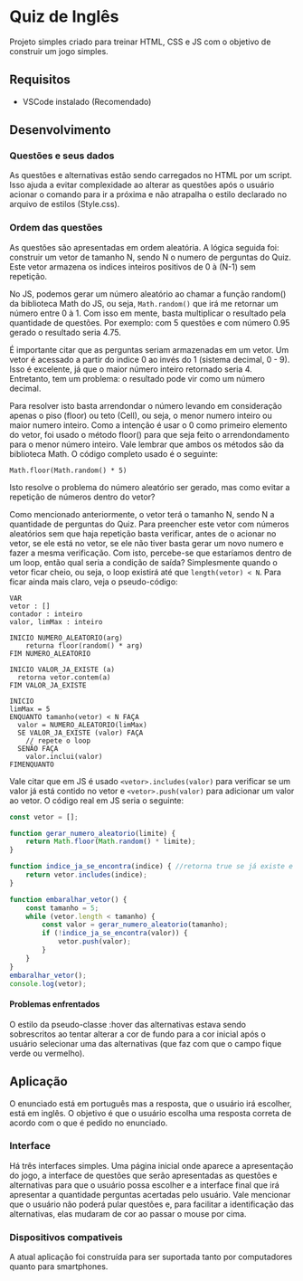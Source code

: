 # Quiz de Inglês

Projeto simples criado para treinar HTML, CSS e JS com o objetivo de construir um jogo simples.

## Requisitos
* VSCode instalado (Recomendado)

## Desenvolvimento

### Questões e seus dados

As questões e alternativas estão sendo carregados no HTML por um script. Isso ajuda a evitar complexidade ao alterar as questões após o usuário acionar o comando para ir a próxima e não atrapalha o estilo declarado no arquivo de estilos (Style.css).

### Ordem das questões

As questões são apresentadas em ordem aleatória. A lógica seguida foi: construir um vetor de tamanho N, sendo N o numero de perguntas do Quiz. Este vetor armazena os indices inteiros positivos de 0 à (N-1) sem repetição.

No JS, podemos gerar um número aleatório ao chamar a função random() da biblioteca Math do JS, ou seja, `Math.random()` que irá me retornar um número entre 0 à 1. Com isso em mente, basta multiplicar o resultado pela quantidade de questões. Por exemplo: com 5 questões e com número 0.95 gerado o resultado seria 4.75.

É importante citar que as perguntas seriam armazenadas em um vetor. Um vetor é acessado a partir do indice 0 ao invés do 1 (sistema decimal, 0 - 9). Isso é excelente, já que o maior número inteiro retornado seria 4. Entretanto, tem um problema: o resultado pode vir como um número decimal.

Para resolver isto basta arrendondar o número levando em consideração apenas o piso (floor) ou teto (Cell), ou seja, o menor numero inteiro ou maior numero inteiro. Como a intenção é usar o 0 como primeiro elemento do vetor, foi usado o método floor() para que seja feito o arrendondamento para o menor número inteiro. Vale lembrar que ambos os métodos são da biblioteca Math. O código completo usado é o seguinte:

```
Math.floor(Math.random() * 5)
```

Isto resolve o problema do número aleatório ser gerado, mas como evitar a repetição de números dentro do vetor?

Como mencionado anteriormente, o vetor terá o tamanho N, sendo N a quantidade de perguntas do Quiz. Para preencher este vetor com números aleatórios sem que haja repetição basta verificar, antes de o acionar no vetor, se ele está no vetor, se ele não tiver basta gerar um novo numero e fazer a mesma verificação. Com isto, percebe-se que estaríamos dentro de um loop, então qual seria a condição de saída? Simplesmente quando o vetor ficar cheio, ou seja, o loop existirá até que `length(vetor) < N`. Para ficar ainda mais claro, veja o pseudo-código:
```
VAR
vetor : []
contador : inteiro
valor, limMax : inteiro

INICIO NUMERO_ALEATORIO(arg)
    returna floor(random() * arg)
FIM NUMERO_ALEATORIO

INICIO VALOR_JA_EXISTE (a)
  retorna vetor.contem(a)
FIM VALOR_JA_EXISTE

INICIO
limMax = 5
ENQUANTO tamanho(vetor) < N FAÇA
  valor = NUMERO_ALEATORIO(limMax)
  SE VALOR_JA_EXISTE (valor) FAÇA
    // repete o loop
  SENÃO FAÇA
    valor.inclui(valor)
FIMENQUANTO
```

Vale citar que em JS é usado `<vetor>.includes(valor)` para verificar se um valor já está contido no vetor e `<vetor>.push(valor)` para adicionar um valor ao vetor. O código real em JS seria o seguinte:

```javascript
const vetor = [];

function gerar_numero_aleatorio(limite) {
    return Math.floor(Math.random() * limite);
}

function indice_ja_se_encontra(indice) { //retorna true se já existe e false se não existe
    return vetor.includes(indice);
}

function embaralhar_vetor() {
    const tamanho = 5;
    while (vetor.length < tamanho) {
        const valor = gerar_numero_aleatorio(tamanho);
        if (!indice_ja_se_encontra(valor)) {
            vetor.push(valor);
        }
    }
}
embaralhar_vetor();
console.log(vetor);
```

#### Problemas enfrentados

O estilo da pseudo-classe :hover das alternativas estava sendo sobrescritos ao tentar alterar a cor de fundo para a cor inicial após o usuário selecionar uma das alternativas (que faz com que o campo fique verde ou vermelho).

## Aplicação

O enunciado está em português mas a resposta, que o usuário irá escolher, está em inglês. O objetivo é que o usuário escolha uma resposta correta de acordo com o que é pedido no enunciado.

### Interface

Há três interfaces simples. Uma página inicial onde aparece a apresentação do jogo, a interface de questões que serão apresentadas as questões e alternativas para que o usuário possa escolher e a interface final que irá apresentar a quantidade perguntas acertadas pelo usuário. Vale mencionar que o usuário não poderá pular questões e, para facilitar a identificação das alternativas, elas mudaram de cor ao passar o mouse por cima.

### Dispositivos compativeis

A atual aplicação foi construída para ser suportada tanto por computadores quanto para smartphones.